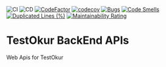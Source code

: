 ![CI](https://github.com/testokur/TestOkur.WebApi/workflows/CI/badge.svg)
![CD](https://github.com/testokur/TestOkur.WebApi/workflows/CD/badge.svg)
[![CodeFactor](https://www.codefactor.io/repository/github/testokur/testokur.webapi/badge)](https://www.codefactor.io/repository/github/testokur/testokur.webapi)
[![codecov](https://codecov.io/gh/testokur/TestOkur.WebApi/branch/master/graph/badge.svg)](https://codecov.io/gh/testokur/TestOkur.WebApi)
[![Bugs](https://sonarcloud.io/api/project_badges/measure?project=testokur_TestOkur.WebApi&metric=bugs)](https://sonarcloud.io/dashboard?id=testokur_TestOkur.WebApi)
[![Code Smells](https://sonarcloud.io/api/project_badges/measure?project=testokur_TestOkur.WebApi&metric=code_smells)](https://sonarcloud.io/dashboard?id=testokur_TestOkur.WebApi)
[![Duplicated Lines (%)](https://sonarcloud.io/api/project_badges/measure?project=testokur_TestOkur.WebApi&metric=duplicated_lines_density)](https://sonarcloud.io/dashboard?id=testokur_TestOkur.WebApi)
[![Maintainability Rating](https://sonarcloud.io/api/project_badges/measure?project=testokur_TestOkur.WebApi&metric=sqale_rating)](https://sonarcloud.io/dashboard?id=testokur_TestOkur.WebApi)

# TestOkur BackEnd APIs

Web Apis for TestOkur